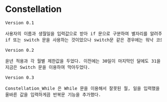 # Constellation
<pre>Version 0.1<br>
사용자의 이름과 생월일을 입력값으로 받아 if 문으로 구분하여 별자리를 알려주는 프로그램.
if 또는 switch 문을 사용하는 것이었으나 switch문 같은 경우에는 워낙 코드가 길어질것으로 생각되어 if 문을 사용함.
<br>Version 0.2<br>
윤년 적용과 각 월별 제한값을 두었다. 이전에는 30일이 마지막인 달에도 31을 입력했을 때 값이 나왔지만
지금은 Switch 문을 이용하여 막아두었다.
<br>Version 0.3<br>
Constellation_While 은 While 문을 이용해서 잘못된 월, 일을 입력했을 때, 
올바른 값을 입력하게끔 반복문 기능을 추가했다.
</pre>
